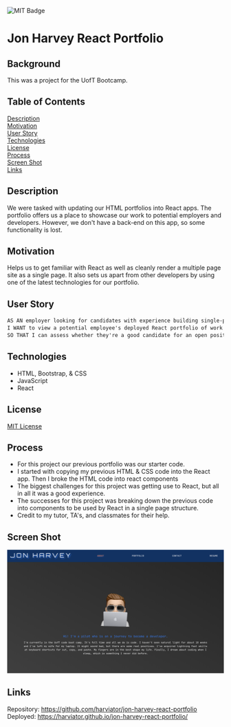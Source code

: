 ![MIT Badge](https://img.shields.io/badge/License-MIT-green)

# Jon Harvey React Portfolio

## Background

This was a project for the UofT Bootcamp.

## Table of Contents
[Description](#description)\
[Motivation](#motivation)\
[User Story](#user-story)\
[Technologies](#technologies)\
[License](#license)\
[Process](#process)\
[Screen Shot](#screen-shot)\
[Links](#links)


## Description

We were tasked with updating our HTML portfolios into React apps.  The portfolio offers us a place to showcase our work to potential employers and developers.  However, we don't have a back-end on this app, so some functionality is lost.


## Motivation

Helps us to get familiar with React as well as cleanly render a multiple page site as a single page.  It also sets us apart from other developers by using one of the latest technologies for our portfolio.

## User Story

```md
AS AN employer looking for candidates with experience building single-page applications
I WANT to view a potential employee's deployed React portfolio of work samples
SO THAT I can assess whether they're a good candidate for an open position
```

## Technologies

* HTML, Bootstrap, & CSS
* JavaScript
* React


## License

[MIT License](https://choosealicense.com/licenses/mit/)

## Process

* For this project our previous portfolio was our starter code.
* I started with copying my previous HTML & CSS code into the React app.  Then I broke the HTML code into react components
* The biggest challenges for this project was getting use to React, but all in all it was a good experience.
* The successes for this project was breaking down the previous code into components to be used by React in a single page structure.
* Credit to my tutor, TA's, and classmates for their help.

## Screen Shot

![Screen Shot](./src/assets/images/screen-shot.png)

## Links

Repository: https://github.com/harviator/jon-harvey-react-portfolio \
Deployed: https://harviator.github.io/jon-harvey-react-portfolio/